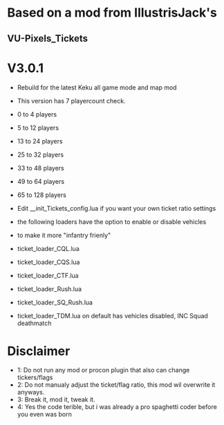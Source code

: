 # Based on a mod from IllustrisJack's
## VU-Pixels_Tickets
# V3.0.1
- Rebuild for the latest Keku all game mode and map mod

- This version has 7 playercount check.
-  0 to 4 players
-  5 to 12 players
-  13 to 24 players
-  25 to 32 players
-  33 to 48 players
-  49 to 64 players
-  65 to 128 players

- Edit __init_Tickets_config.lua if you want your own ticket ratio settings
- the following loaders have the option to enable or disable vehicles
- to make it more "infantry frienly"
- ticket_loader_CQL.lua
- ticket_loader_CQS.lua
- ticket_loader_CTF.lua
- ticket_loader_Rush.lua
- ticket_loader_SQ_Rush.lua

- ticket_loader_TDM.lua on default has vehicles disabled, INC Squad deathmatch

# Disclaimer
- 1: Do not run any mod or procon plugin that also can change tickers/flags
- 2: Do not manualy adjust the ticket/flag ratio, this mod wil overwrite it anyways.
- 3: Break it, mod it, tweak it.
- 4: Yes the code terible, but i was already a pro spaghetti coder before you even was born
